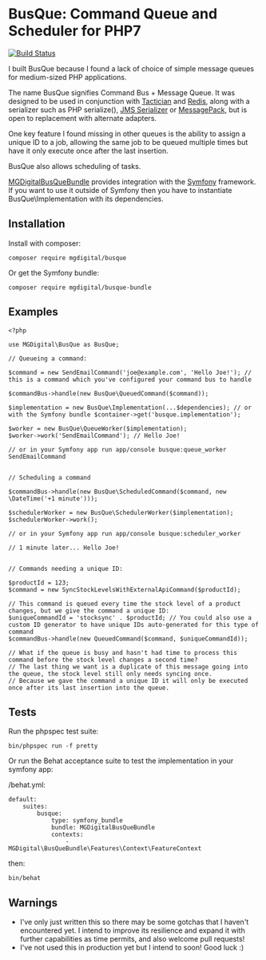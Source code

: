 BusQue: Command Queue and Scheduler for PHP7
============================================

[![Build Status](https://travis-ci.org/mgdigital/BusQue.svg?branch=master)](https://travis-ci.org/mgdigital/BusQue)

I built BusQue because I found a lack of choice of simple message queues for medium-sized PHP applications.

The name BusQue signifies Command Bus + Message Queue. It was designed to be used in conjunction with [Tactician](https://github.com/thephpleague/tactician) and [Redis](http://redis.io/), along with a serializer such as PHP serialize(), [JMS Serializer](https://github.com/schmittjoh/serializer) or [MessagePack](http://msgpack.org/), but is open to replacement with alternate adapters.

One key feature I found missing in other queues is the ability to assign a unique ID to a job, allowing the same job to be queued multiple times but have it only execute once after the last insertion.

BusQue also allows scheduling of tasks.

[MGDigitalBusQueBundle](https://github.com/mgdigital/BusQueBundle) provides integration with the [Symfony](http://symfony.com/) framework. If you want to use it outside of Symfony then you have to instantiate BusQue\Implementation with its dependencies.

Installation
------------

Install with composer:

    composer require mgdigital/busque
    
Or get the Symfony bundle:

    composer require mgdigital/busque-bundle

Examples
--------

    <?php
    
    use MGDigital\BusQue as BusQue;
    
    // Queueing a command:
    
    $command = new SendEmailCommand('joe@example.com', 'Hello Joe!'); // this is a command which you've configured your command bus to handle
    
    $commandBus->handle(new BusQue\QueuedCommand($command));
    
    $implementation = new BusQue\Implementation(...$dependencies); // or with the Symfony bundle $container->get('busque.implementation');
    
    $worker = new BusQue\QueueWorker($implementation);
    $worker->work('SendEmailCommand'); // Hello Joe!
    
    // or in your Symfony app run app/console busque:queue_worker SendEmailCommand
    
    
    // Scheduling a command
    
    $commandBus->handle(new BusQue\ScheduledCommand($command, new \DateTime('+1 minute')));
    
    $schedulerWorker = new BusQue\SchedulerWorker($implementation);
    $schedulerWorker->work();
    
    // or in your Symfony app run app/console busque:scheduler_worker
    
    // 1 minute later... Hello Joe!
    
    
    // Commands needing a unique ID:
    
    $productId = 123;
    $command = new SyncStockLevelsWithExternalApiCommand($productId);
    
    // This command is queued every time the stock level of a product changes, but we give the command a unique ID:
    $uniqueCommandId = 'stocksync' . $productId; // You could also use a custom ID generator to have unique IDs auto-generated for this type of command
    $commandBus->handle(new QueuedCommand($command, $uniqueCommandId));
    
    // What if the queue is busy and hasn't had time to process this command before the stock level changes a second time?
    // The last thing we want is a duplicate of this message going into the queue, the stock level still only needs syncing once.
    // Because we gave the command a unique ID it will only be executed once after its last insertion into the queue.
    

Tests
-----

Run the phpspec test suite:

    bin/phpspec run -f pretty

Or run the Behat acceptance suite to test the implementation in your symfony app:

/behat.yml:

    default:
        suites:
            busque:
                type: symfony_bundle
                bundle: MGDigitalBusQueBundle
                contexts:
                    - MGDigital\BusQueBundle\Features\Context\FeatureContext

then:

    bin/behat

Warnings
--------
- I've only just written this so there may be some gotchas that I haven't encountered yet. I intend to improve its resilience and expand it with further capabilities as time permits, and also welcome pull requests!
- I've not used this in production yet but I intend to soon! Good luck :)